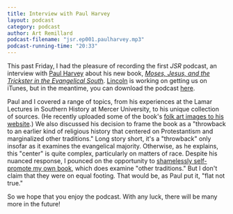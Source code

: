 ```yaml
---
title: Interview with Paul Harvey
layout: podcast
category: podcast
author: Art Remillard
podcast-filename: "jsr.ep001.paulharvey.mp3"
podcast-running-time: "20:33"
---
```


This past Friday, I had the pleasure of recording the first *JSR*
podcast, an interview with [Paul Harvey](http://paulharvey.org/) about
his new book, *[Moses, Jesus, and the Trickster in the Evangelical
South](http://www.ugapress.org/index.php/books/index/moses_jesus_and_the_trickster).*
[Lincoln](http://lincolnmullen.com/) is working on getting us on iTunes,
but in the meantime, you can download the podcast
[here](http://dl.dropbox.com/u/40661100/harvey02242012.mp3). 

Paul and I covered a range of topics, from his experiences at the Lamar
Lectures in Southern History at Mercer University, to his unique
collection of sources. (He recently uploaded some of the book's [folk
art images to his website](http://paulharvey.org/moses/).) We also
discussed his decision to frame the book as a "throwback to an earlier
kind of religious history that centered on Protestantism and
marginalized other traditions." Long story short, it's a "throwback"
only insofar as it examines the evangelical majority. Otherwise, as he
explains, this "center" is quite complex, particularly on matters of
race. Despite his nuanced response, I pounced on the opportunity to
[shamelessly self-promote my own
book](http://www.ugapress.org/index.php/books/southern_civil_religions/),
which does examine "other traditions." But I don't claim that they were
on equal footing. That would be, as Paul put it, "flat not true." 

So we hope that you enjoy the podcast. With any luck, there will be many
more in the future!

